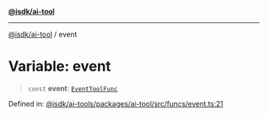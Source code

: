 [**@isdk/ai-tool**](../README.md)

***

[@isdk/ai-tool](../globals.md) / event

# Variable: event

> `const` **event**: [`EventToolFunc`](../classes/EventToolFunc.md)

Defined in: [@isdk/ai-tools/packages/ai-tool/src/funcs/event.ts:21](https://github.com/isdk/ai-tool.js/blob/fb1809b53cc75a30928176c26910792b6b8a96e1/src/funcs/event.ts#L21)
